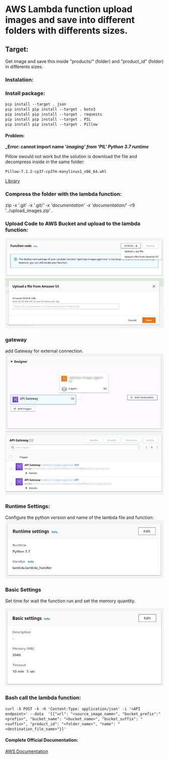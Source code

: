 # AWS Lambda function upload images and save into different folders with differents sizes.

## Target:
Get image and save this inside "products/" (folder) and "product_id" (folder) in differents sizes.

### Instalation:

### Install package:
```
pip install --target . json
pip install pip install --target . boto3
pip install pip install --target . requests
pip install pip install --target . PIL
pip install pip install --target . Pillow
```

#### Problem:
**_Error: cannot import name '_imaging' from 'PIL' Python 3.7 runtime_**

Pillow swould not work but the solution is download the file and decompress inside in the same folder:

```
Pillow-7.1.2-cp37-cp37m-manylinux1_x86_64.whl
```
[Library](https://files.pythonhosted.org/packages/ab/f8/d3627cc230270a6a4eedee32974fbc8cb26c5fdb8710dd5ea70133640022/Pillow-7.1.2-cp37-cp37m-manylinux1_x86_64.whl#sha256=0e2a3bceb0fd4e0cb17192ae506d5f082b309ffe5fc370a5667959c9b2f85fa3)


### Compress the folder with the lambda function:
zip -x '.git' -x '.git/*' -x 'documentation' -x 'documentation/*' -r9 '../upload_images.zip' .

### Upload Code to AWS Bucket and upload to the lambda function:
![Box Function Code](documentation/function_code.png)
![Add the URL of the zip file](documentation/upload_a_file_from_amazone_s3.png)

### gateway
add Gateway for external connection.
![Designer](documentation/designer.png)
![Set Gateway](documentation/api_gateway.png)

### Runtime Settings:
Configure the python version and name of the lambda file and function:
![Runtime Settings](documentation/runtime_settings.png)


### Basic Settings
Set time for wait the function run and set the memory quantity.

![Basic Settings](documentation/basic_settings.png)




### Bash call the lambda function:
```
curl -X POST -k -H 'Content-Type: application/json' -i '<API endpoint>' --data  '[{"url": "<source_image_name>", "bucket_prefix":"<prefix>", "bucket_name": "<bucket_name>", "bucket_suffix": "<suffix>", "product_id": "<folder_name>", "name": "<destination_file_name>"}]' 
```

#### Complete Official Documentation:
[AWS Documentation](https://docs.aws.amazon.com/lambda/latest/dg/welcome.html)







